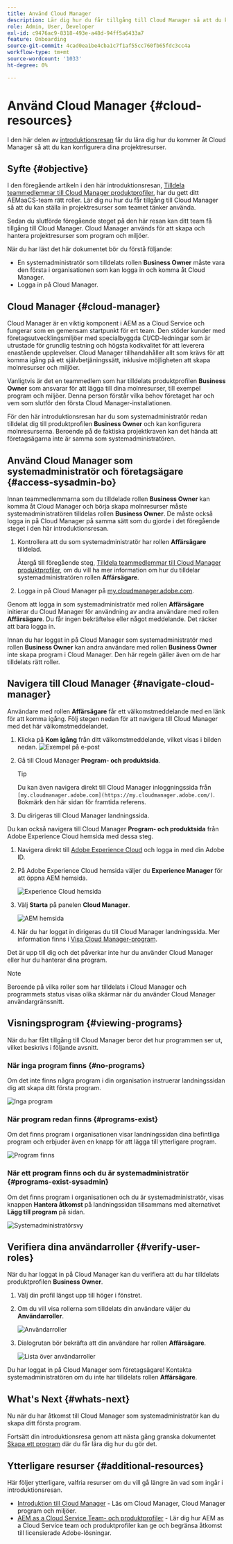 ```yaml
---
title: Använd Cloud Manager
description: Lär dig hur du får tillgång till Cloud Manager så att du kan konfigurera dina projektresurser.
role: Admin, User, Developer
exl-id: c9476ac9-8318-493e-a48d-94ff5a6433a7
feature: Onboarding
source-git-commit: 4cad0ea1be4cba1c7f1af55cc760fb65fdc3cc4a
workflow-type: tm+mt
source-wordcount: '1033'
ht-degree: 0%

---
```


# Använd Cloud Manager {#cloud-resources}

I den här delen av [introduktionsresan](overview.md) får du lära dig hur du kommer åt Cloud Manager så att du kan konfigurera dina projektresurser.

## Syfte {#objective}

I den föregående artikeln i den här introduktionsresan, [Tilldela teammedlemmar till Cloud Manager produktprofiler](assign-profiles-cloud-manager.md), har du gett ditt AEMaaCS-team rätt roller. Lär dig nu hur du får tillgång till Cloud Manager så att du kan ställa in projektresurser som teamet tänker använda.

Sedan du slutförde föregående steget på den här resan kan ditt team få tillgång till Cloud Manager. Cloud Manager används för att skapa och hantera projektresurser som program och miljöer.

När du har läst det här dokumentet bör du förstå följande:

* En systemadministratör som tilldelats rollen **Business Owner** måste vara den första i organisationen som kan logga in och komma åt Cloud Manager.
* Logga in på Cloud Manager.

## Cloud Manager {#cloud-manager}

Cloud Manager är en viktig komponent i AEM as a Cloud Service och fungerar som en gemensam startpunkt för ert team. Den stöder kunder med företagsutvecklingsmiljöer med specialbyggda CI/CD-ledningar som är utrustade för grundlig testning och högsta kodkvalitet för att leverera enastående upplevelser. Cloud Manager tillhandahåller allt som krävs för att komma igång på ett självbetjäningssätt, inklusive möjligheten att skapa molnresurser och miljöer.

Vanligtvis är det en teammedlem som har tilldelats produktprofilen **Business Owner** som ansvarar för att lägga till dina molnresurser, till exempel program och miljöer. Denna person förstår vilka behov företaget har och vem som slutför den första Cloud Manager-installationen.

För den här introduktionsresan har du som systemadministratör redan tilldelat dig till produktprofilen **Business Owner** och kan konfigurera molnresurserna. Beroende på de faktiska projektkraven kan det hända att företagsägarna inte är samma som systemadministratören.

## Använd Cloud Manager som systemadministratör och företagsägare {#access-sysadmin-bo}

Innan teammedlemmarna som du tilldelade rollen **Business Owner** kan komma åt Cloud Manager och börja skapa molnresurser måste systemadministratören tilldelas rollen **Business Owner**. De måste också logga in på Cloud Manager på samma sätt som du gjorde i det föregående steget i den här introduktionsresan.

1. Kontrollera att du som systemadministratör har rollen **Affärsägare** tilldelad.

   Återgå till föregående steg, [Tilldela teammedlemmar till Cloud Manager produktprofiler](assign-profiles-cloud-manager.md), om du vill ha mer information om hur du tilldelar systemadministratören rollen **Affärsägare**.

1. Logga in på Cloud Manager på [my.cloudmanager.adobe.com](https://my.cloudmanager.adobe.com/).

Genom att logga in som systemadministratör med rollen **Affärsägare** initierar du Cloud Manager för användning av andra användare med rollen **Affärsägare**. Du får ingen bekräftelse eller något meddelande. Det räcker att bara logga in.

Innan du har loggat in på Cloud Manager som systemadministratör med rollen **Business Owner** kan andra användare med rollen **Business Owner** inte skapa program i Cloud Manager. Den här regeln gäller även om de har tilldelats rätt roller.

## Navigera till Cloud Manager {#navigate-cloud-manager}

Användare med rollen **Affärsägare** får ett välkomstmeddelande med en länk för att komma igång. Följ stegen nedan för att navigera till Cloud Manager med det här välkomstmeddelandet.

1. Klicka på **Kom igång** från ditt välkomstmeddelande, vilket visas i bilden nedan.
   ![Exempel på e-post](/help/journey-onboarding/assets/get-started-email.png)

1. Gå till Cloud Manager **Program- och produktsida**.

   >[!TIP]
   >
   >Du kan även navigera direkt till Cloud Manager inloggningssida från `[my.cloudmanager.adobe.com](https://my.cloudmanager.adobe.com/)`. Bokmärk den här sidan för framtida referens.

1. Du dirigeras till Cloud Manager landningssida.

Du kan också navigera till Cloud Manager **Program- och produktsida** från Adobe Experience Cloud hemsida med dessa steg.

1. Navigera direkt till [Adobe Experience Cloud](https://experience.adobe.com) och logga in med din Adobe ID.

1. På Adobe Experience Cloud hemsida väljer du **Experience Manager** för att öppna AEM hemsida.

   ![Experience Cloud hemsida](/help/journey-onboarding/assets/setup-resources2.png)

1. Välj **Starta** på panelen **Cloud Manager**.

   ![AEM hemsida](/help/journey-onboarding/assets/setup-resources3.png)

1. När du har loggat in dirigeras du till Cloud Manager landningssida. Mer information finns i [Visa Cloud Manager-program](#viewing-programs).

Det är upp till dig och det påverkar inte hur du använder Cloud Manager eller hur du hanterar dina program.

>[!NOTE]
>
>Beroende på vilka roller som har tilldelats i Cloud Manager och programmets status visas olika skärmar när du använder Cloud Manager användargränssnitt.

## Visningsprogram {#viewing-programs}

När du har fått tillgång till Cloud Manager beror det hur programmen ser ut, vilket beskrivs i följande avsnitt.

### När inga program finns {#no-programs}

Om det inte finns några program i din organisation instruerar landningssidan dig att skapa ditt första program.

![Inga program](/help/implementing/cloud-manager/getting-access-to-aem-in-cloud/assets/first_timelogin0.png)

### När program redan finns {#programs-exist}

Om det finns program i organisationen visar landningssidan dina befintliga program och erbjuder även en knapp för att lägga till ytterligare program.

![Program finns](/help/implementing/cloud-manager/getting-access-to-aem-in-cloud/assets/first_timelogin1.png)

### När ett program finns och du är systemadministratör {#programs-exist-sysadmin}

Om det finns program i organisationen och du är systemadministratör, visas knappen **Hantera åtkomst** på landningssidan tillsammans med alternativet **Lägg till program** på sidan.

![Systemadministratörsvy](/help/implementing/cloud-manager/getting-access-to-aem-in-cloud/assets/admin-console-4.png)

## Verifiera dina användarroller {#verify-user-roles}

När du har loggat in på Cloud Manager kan du verifiera att du har tilldelats produktprofilen **Business Owner**.

1. Välj din profil längst upp till höger i fönstret.

1. Om du vill visa rollerna som tilldelats din användare väljer du **Användarroller**.

   ![Användarroller](/help/journey-onboarding/assets/setup-resources6.png)

1. Dialogrutan bör bekräfta att din användare har rollen **Affärsägare**.

   ![Lista över användarroller](/help/journey-onboarding/assets/setup-resources7.png)

Du har loggat in på Cloud Manager som företagsägare! Kontakta systemadministratören om du inte har tilldelats rollen **Affärsägare**.

## What&#39;s Next {#whats-next}

Nu när du har åtkomst till Cloud Manager som systemadministratör kan du skapa ditt första program.

Fortsätt din introduktionsresa genom att nästa gång granska dokumentet [Skapa ett program](create-program.md) där du får lära dig hur du gör det.

## Ytterligare resurser {#additional-resources}

Här följer ytterligare, valfria resurser om du vill gå längre än vad som ingår i introduktionsresan.

* [Introduktion till Cloud Manager](/help/onboarding/cloud-manager-introduction.md) -
Läs om Cloud Manager, Cloud Manager program och miljöer.
* [AEM as a Cloud Service Team- och produktprofiler](/help/onboarding/aem-cs-team-product-profiles.md) - Lär dig hur AEM as a Cloud Service team och produktprofiler kan ge och begränsa åtkomst till licensierade Adobe-lösningar.
<!-- ERROR: Not Found (HTTP error 404) * [AEM Champion Tips and Tricks - Cloud Manager UI](https://experienceleague.adobe.com/docs/experience-manager-learn/cloud-service/expert-resources/aem-champions/cloud-manager-ui.md) - Watch this video for an overview of Cloud Manager's UI from an AEM champion. -->
